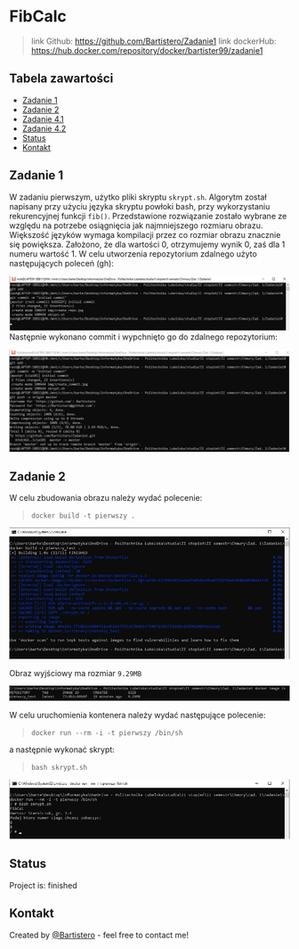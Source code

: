 # FibCalc 
>link Github: https://github.com/Bartistero/Zadanie1
>link dockerHub: https://hub.docker.com/repository/docker/bartister99/zadanie1

## Tabela zawartości
* [Zadanie 1 ](#Zadanie-1)
* [Zadanie 2](#Zadanie-2)
* [Zadanie 4.1](#zadanie-4.1)
* [Zadanie 4.2](#zadanie-4.2)
* [Status](#status)
* [Kontakt](#contact)

## Zadanie 1
W zadaniu pierwszym, użytko pliki skryptu `skrypt.sh`. Algorytm został napisany przy użyciu języka skryptu powłoki bash, przy wykorzystaniu rekurencyjnej funkcji `fib()`. Przedstawione rozwiązanie zostało wybrane ze względu na potrzebe osiągnięcia jak najmniejszego rozmiaru obrazu. Większość języków wymaga kompilacji przez co rozmiar obrazu znacznie się powiększa. Założono, że dla wartości 0, otrzymujemy wynik 0, zaś dla 1 numeru wartość 1. 
W celu utworzenia repozytorium zdalnego użyto następujących poleceń (gh): 

![present screenshot](./img/create_commit.jpg)
Następnie wykonano commit i wypchnięto go do zdalnego repozytorium: 


![present screenshot](./img/push_repo.jpg)
## Zadanie 2
W celu zbudowania obrazu należy wydać polecenie: 
> `docker build -t pierwszy .`

![present screenshot](./img/second_build.jpg)

Obraz wyjściowy ma rozmiar `9.29MB`

![present screenshot](./img/size.jpg)

W celu uruchomienia kontenera należy wydać następujące polecenie: 
> `docker run --rm -i -t pierwszy /bin/sh`

a następnie wykonać skrypt: 
> `bash skrypt.sh`

![present screenshot](./img/execute_script.jpg)


## Status
Project is: finished

## Kontakt
Created by [@Bartistero](https://github.com/Bartistero/) - feel free to contact me!
